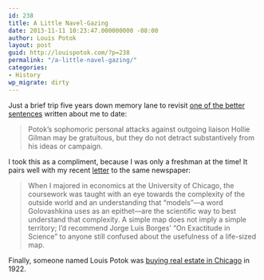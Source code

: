 ```yaml
---
id: 238
title: A Little Navel-Gazing
date: 2013-11-11 10:23:47.000000000 -08:00
author: Louis Potok
layout: post
guid: http://louispotok.com/?p=238
permalink: "/a-little-navel-gazing/"
categories:
- History
wp_migrate: dirty
---
```

Just a brief trip five years down memory lane to revisit [one of the better sentences](http://chicagomaroon.com/2008/04/22/editorial-undergraduate-liaison-to-the-board-of-trustees-endorsement/) written about me to date:

> Potok’s sophomoric personal attacks against outgoing liaison Hollie Gilman may be gratuitous, but they do not detract substantively from his ideas or campaign.

I took this as a compliment, because I was only a freshman at the time! It pairs well with my recent [letter](http://chicagomaroon.com/2013/11/10/letter-models-matter/) to the same newspaper:

> When I majored in economics at the University of Chicago, the coursework was taught with an eye towards the complexity of the outside world and an understanding that “models”­­­—a word Golovashkina uses as an epithet—are the scientific way to best understand that complexity. A simple map does not imply a simple territory; I’d recommend Jorge Luis Borges’ “On Exactitude in Science” to anyone still confused about the usefulness of a life-sized map.

Finally, someone named Louis Potok was [buying real estate in Chicago](http://books.google.com/books?id=ykZOAAAAYAAJ&pg=PA1224&lpg=PA1224&dq=%22louis+potok%22&source=bl&ots=2KHo3Xi_Wn&sig=2obRdvQokz9ENccoQqIzy-aJuOc&hl=en&sa=X&ei=fl2AUrDwO_Tc4AP72oHwAw&ved=0CEIQ6AEwAzge#v=onepage&q=%22louis%20potok%22&f=false) in 1922.